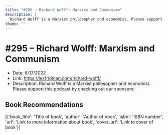 ```yaml
---
title: "#295 – Richard Wolff: Marxism and Communism"
description: |
  Richard Wolff is a Marxist philosopher and economist. Please support this podcast by checking out our sponsors:"
thumb: ""
---
```


# #295 – Richard Wolff: Marxism and Communism

  - Date: 6/17/2022
  - Link: https://lexfridman.com/richard-wolff/
  - Description: Richard Wolff is a Marxist philosopher and economist. Please support this podcast by checking out our sponsors:

## Book Recommendations

[{'book_title': 'Title of book', 'author': 'Author of book', 'isbn': 'ISBN number', 'url': 'Link to more information about book', 'cover_url': 'Link to cover of book'}]